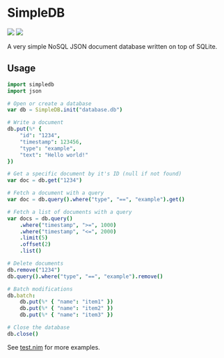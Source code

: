 # SimpleDB

![](https://img.shields.io/badge/status-beta-orange)
![](https://img.shields.io/badge/platforms-native%20only-orange)

A very simple NoSQL JSON document database written on top of SQLite.

## Usage

```nim
import simpledb
import json

# Open or create a database
var db = SimpleDB.init("database.db")

# Write a document
db.put(%* {
    "id": "1234",
    "timestamp": 123456,
    "type": "example",
    "text": "Hello world!"
})

# Get a specific document by it's ID (null if not found)
var doc = db.get("1234")

# Fetch a document with a query
var doc = db.query().where("type", "==", "example").get()

# Fetch a list of documents with a query
var docs = db.query()
    .where("timestamp", ">=", 1000)
    .where("timestamp", "<=", 2000)
    .limit(5)
    .offset(2)
    .list()

# Delete documents
db.remove("1234")
db.query().where("type", "==", "example").remove()

# Batch modifications
db.batch:
    db.put(%* { "name": "item1" })
    db.put(%* { "name": "item2" })
    db.put(%* { "name": "item3" })

# Close the database
db.close()
```

See [test.nim](test.nim) for more examples.